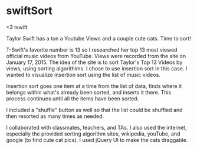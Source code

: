 # swiftSort
&lt;3 tswift

Taylor Swift has a ton a Youtube Views and a couple cute cats. Time to sort!

T-Swift's favorite number is 13 so I researched her top 13 most viewed official music videos from YouTube. Views were recorded from the site on January 17, 2015. The idea of the site is to sort Taylor's Top 13 Videos by views, using sorting algorithims. I chose to use insertion sort in this case. I wanted to visualize insertion sort using the list of music videos. 

Insertion sort goes one item at a time from the list of data, finds where it belongs within what's already been sorted, and inserts it there. This process continues until all the items have been sorted.

I included a "shuffle" button as well so that the list could be shuffled and then resorted as many times as needed.

I collaborated with classmates, teachers, and TAs. I also used the internet, especially the provided sorting algorithm sites, wikipedia, youTube, and google (to find cute cat pics). I used jQuery UI to make the cats draggable. 
